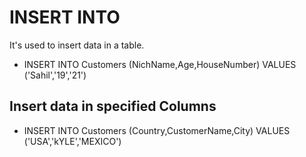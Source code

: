 # INSERT INTO
It's used to insert data in a table.

* INSERT INTO Customers (NichName,Age,HouseNumber) VALUES ('Sahil','19','21')

## Insert data in specified Columns

* INSERT INTO Customers (Country,CustomerName,City) VALUES ('USA','kYLE','MEXICO')